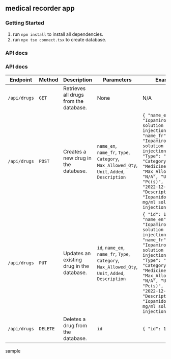 ## medical recorder app

### Getting Started

1. run `npm install` to install all dependencies.
2. run `npx tsx connect.tsx` to create database.


### API docs
### API docs
| Endpoint | Method | Description | Parameters | Example |
|----------|--------|-------------|------------|---------|
| `/api/drugs` | `GET` | Retrieves all drugs from the database. | None | N/A |
| `/api/drugs` | `POST` | Creates a new drug in the database. | `name_en`, `name_fr`, `Type`, `Category`, `Max_Allowed_Qty`, `Unit`, `Added`, `Description` | `{ "name_en": "Iopamiro 370mg/ml solution for injection 100ml", "name_fr": "Iopamiro 370mg/ml solution for injection 100ml", "Type": "Drug", "Category": "Medicine", "Max_Allowed_Qty": "N/A", "Unit": "Pc(s)", "Added": "2022-12-08", "Description": "Iopamidol 370 mg/ml solution for injection 100ml" }` |
| `/api/drugs` | `PUT` | Updates an existing drug in the database. | `id`, `name_en`, `name_fr`, `Type`, `Category`, `Max_Allowed_Qty`, `Unit`, `Added`, `Description` | `{ "id": 1, "name_en": "Iopamiro 370mg/ml solution for injection 100ml", "name_fr": "Iopamiro 370mg/ml solution for injection 100ml", "Type": "Drug", "Category": "Medicine", "Max_Allowed_Qty": "N/A", "Unit": "Pc(s)", "Added": "2022-12-08", "Description": "Iopamidol 370 mg/ml solution for injection 100ml" }` |
| `/api/drugs` | `DELETE` | Deletes a drug from the database. | `id` | `{ "id": 1 }` |


sample


